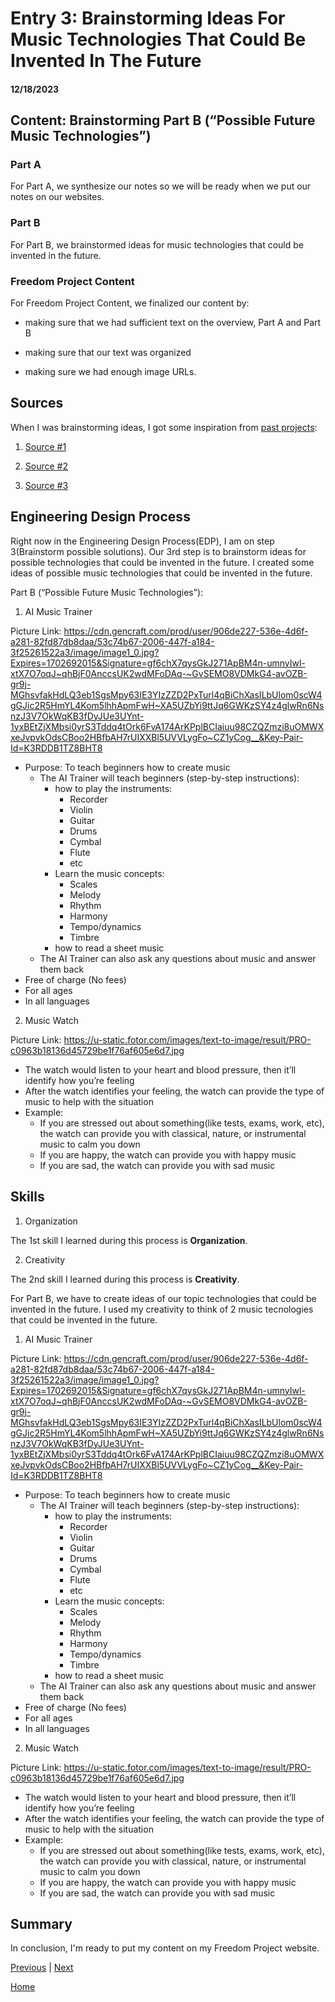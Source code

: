 # Entry 3: Brainstorming Ideas For Music Technologies That Could Be Invented In The Future  
#### 12/18/2023

## Content: Brainstorming Part B (“Possible Future Music Technologies”)

### Part A
For Part A, we synthesize our notes so we will be ready when we put our notes on our websites. 

### Part B
For Part B, we brainstormed ideas for music technologies that could be invented in the future. 

### Freedom Project Content
For Freedom Project Content, we finalized our content by: 

* making sure that we had sufficient text on the overview, Part A and Part B

* making sure that our text was organized

* making sure we had enough image URLs.

## Sources

When I was brainstorming ideas, I got some inspiration from [past projects](https://docs.google.com/spreadsheets/d/1Nb-VeVd8WpX3cT0z6-XFLsbRGXGfZmOglPl-whd3ZpM/edit#gid=0): 

1. [Source #1](https://brucef9965.github.io/sep10-freedom-project/)

2. [Source #2](https://brianw5222.github.io/sep10-freedom-project/#parts)

3. [Source #3](https://adamk9516.github.io/sep10-freedom-project/#)

## Engineering Design Process

Right now in the Engineering Design Process(EDP), I am on step 3(Brainstorm possible solutions). Our 3rd step is to brainstorm ideas for possible technologies that could be invented in the future. I created some ideas of possible music technologies that could be invented in the future.

Part B (“Possible Future Music Technologies”):
1) AI Music Trainer

Picture Link: https://cdn.gencraft.com/prod/user/906de227-536e-4d6f-a281-82fd87db8daa/53c74b67-2006-447f-a184-3f25261522a3/image/image1_0.jpg?Expires=1702692015&Signature=gf6chX7qysGkJ271ApBM4n-umnyIwl-xtX7O7oqJ~qhBjF0AnccsUK2wdMFoDAq-~GvSEMO8VDMkG4-avOZB-gr9j-MGhsvfakHdLQ3eb1SgsMpy63IE3YIzZZD2PxTurl4qBiChXasILbUlom0scW4gGJic2R5HmYL4Kom5lhhApmFwH~XA5UZbYi9ttJq6GWKzSY4z4glwRn6NsnzJ3V7OkWqKB3fDyJUe3UYnt-1yxBEtZjXMbsi0yrS3Tddq4tOrk6FvA174ArKPplBCIaiuu98CZQZmzi8uOMWXxeJvpvkOdsCBoo2HBfbAH7rUIXXBl5UVVLygFo~CZ1yCog__&Key-Pair-Id=K3RDDB1TZ8BHT8
* Purpose: To teach beginners how to create music
  * The AI Trainer will teach beginners (step-by-step instructions):
    * how to play the instruments:
      * Recorder
      * Violin
      * Guitar
      * Drums
      * Cymbal
      * Flute
      * etc
    * Learn the music concepts: 
      * Scales
      * Melody
      * Rhythm
      * Harmony
      * Tempo/dynamics
      * Timbre
    * how to read a sheet music
  * The AI Trainer can also ask any questions about music and answer them back 
* Free of charge (No fees)
* For all ages
* In all languages

2) Music Watch

Picture Link: https://u-static.fotor.com/images/text-to-image/result/PRO-c0963b18136d45729be1f76af605e6d7.jpg
* The watch would listen to your heart and blood pressure, then it’ll identify how you’re feeling
* After the watch identifies your feeling, the watch can provide the type of music to help with the situation
* Example:
  * If you are stressed out about something(like tests, exams, work, etc), the watch can provide you with classical, nature, or instrumental music to calm you down
  * If you are happy, the watch can provide you with happy music
  * If you are sad, the watch can provide you with sad music

## Skills

1) Organization

The 1st skill I learned during this process is **Organization**. 



2) Creativity

The 2nd skill I learned during this process is **Creativity**. 

For Part B, we have to create ideas of our topic technologies that could be invented in the future. I used my creativity to think of 2 music tecnologies that could be invented in the future.

1) AI Music Trainer

Picture Link: https://cdn.gencraft.com/prod/user/906de227-536e-4d6f-a281-82fd87db8daa/53c74b67-2006-447f-a184-3f25261522a3/image/image1_0.jpg?Expires=1702692015&Signature=gf6chX7qysGkJ271ApBM4n-umnyIwl-xtX7O7oqJ~qhBjF0AnccsUK2wdMFoDAq-~GvSEMO8VDMkG4-avOZB-gr9j-MGhsvfakHdLQ3eb1SgsMpy63IE3YIzZZD2PxTurl4qBiChXasILbUlom0scW4gGJic2R5HmYL4Kom5lhhApmFwH~XA5UZbYi9ttJq6GWKzSY4z4glwRn6NsnzJ3V7OkWqKB3fDyJUe3UYnt-1yxBEtZjXMbsi0yrS3Tddq4tOrk6FvA174ArKPplBCIaiuu98CZQZmzi8uOMWXxeJvpvkOdsCBoo2HBfbAH7rUIXXBl5UVVLygFo~CZ1yCog__&Key-Pair-Id=K3RDDB1TZ8BHT8
* Purpose: To teach beginners how to create music
  * The AI Trainer will teach beginners (step-by-step instructions):
    * how to play the instruments:
      * Recorder
      * Violin
      * Guitar
      * Drums
      * Cymbal
      * Flute
      * etc
    * Learn the music concepts: 
      * Scales
      * Melody
      * Rhythm
      * Harmony
      * Tempo/dynamics
      * Timbre
    * how to read a sheet music
  * The AI Trainer can also ask any questions about music and answer them back 
* Free of charge (No fees)
* For all ages
* In all languages

2) Music Watch

Picture Link: https://u-static.fotor.com/images/text-to-image/result/PRO-c0963b18136d45729be1f76af605e6d7.jpg
* The watch would listen to your heart and blood pressure, then it’ll identify how you’re feeling
* After the watch identifies your feeling, the watch can provide the type of music to help with the situation
* Example:
  * If you are stressed out about something(like tests, exams, work, etc), the watch can provide you with classical, nature, or instrumental music to calm you down
  * If you are happy, the watch can provide you with happy music
  * If you are sad, the watch can provide you with sad music

## Summary
In conclusion, I'm ready to put my content on my Freedom Project website. 

[Previous](entry02.md) | [Next](entry04.md)

[Home](../README.md)

